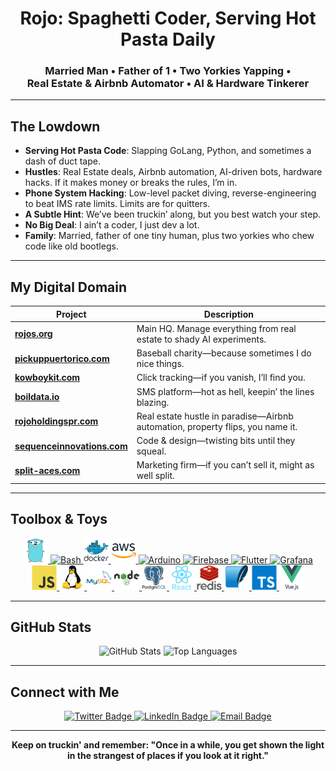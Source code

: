<!-- Centered Name & Subheader -->
<h1 align="center">Rojo: Spaghetti Coder, Serving Hot Pasta Daily</h1>
<h3 align="center">
  Married Man • Father of 1 • Two Yorkies Yapping •<br/>
  Real Estate & Airbnb Automator • AI & Hardware Tinkerer
</h3>



---

## The Lowdown

- **Serving Hot Pasta Code**: Slapping GoLang, Python, and sometimes a dash of duct tape.
- **Hustles**: Real Estate deals, Airbnb automation, AI-driven bots, hardware hacks. If it makes money or breaks the rules, I’m in.
- **Phone System Hacking**: Low-level packet diving, reverse-engineering to beat IMS rate limits. Limits are for quitters.
- **A Subtle Hint**: We’ve been truckin’ along, but you best watch your step.
- **No Big Deal**: I ain’t a coder, I just dev a lot.
- **Family**: Married, father of one tiny human, plus two yorkies who chew code like old bootlegs.


---

## My Digital Domain

| **Project**                               | **Description**                                                                 |
|-------------------------------------------|---------------------------------------------------------------------------------|
| [**rojos.org**](http://rojos.org)         | Main HQ. Manage everything from real estate to shady AI experiments.          |
| [**pickuppuertorico.com**](http://pickuppuertorico.com) | Baseball charity—because sometimes I do nice things.                          |
| [**kowboykit.com**](http://kowboykit.com) | Click tracking—if you vanish, I’ll find you.                                  |
| [**boildata.io**](http://boildata.io)     | SMS platform—hot as hell, keepin’ the lines blazing.                          |
| [**rojoholdingspr.com**](http://rojoholdingspr.com) | Real estate hustle in paradise—Airbnb automation, property flips, you name it. |
| [**sequenceinnovations.com**](http://sequenceinnovations.com) | Code & design—twisting bits until they squeal.                                |
| [**split-aces.com**](http://split-aces.com) | Marketing firm—if you can’t sell it, might as well split.                     |

---

## Toolbox & Toys

<p align="center">
  <a href="https://golang.org" target="_blank" rel="noreferrer">
    <img src="https://raw.githubusercontent.com/devicons/devicon/master/icons/go/go-original.svg" alt="Go" width="40" height="40"/>
  </a>
  <a href="https://www.gnu.org/software/bash/" target="_blank" rel="noreferrer">
    <img src="https://www.vectorlogo.zone/logos/gnu_bash/gnu_bash-icon.svg" alt="Bash" width="40" height="40"/>
  </a>
  <a href="https://www.docker.com/" target="_blank" rel="noreferrer">
    <img src="https://raw.githubusercontent.com/devicons/devicon/master/icons/docker/docker-original-wordmark.svg" alt="Docker" width="40" height="40"/>
  </a>
  <a href="https://aws.amazon.com" target="_blank" rel="noreferrer">
    <img src="https://raw.githubusercontent.com/devicons/devicon/master/icons/amazonwebservices/amazonwebservices-original-wordmark.svg" alt="AWS" width="40" height="40"/>
  </a>
  <a href="https://www.arduino.cc/" target="_blank" rel="noreferrer">
    <img src="https://cdn.worldvectorlogo.com/logos/arduino-1.svg" alt="Arduino" width="40" height="40"/>
  </a>
  <a href="https://firebase.google.com/" target="_blank" rel="noreferrer">
    <img src="https://www.vectorlogo.zone/logos/firebase/firebase-icon.svg" alt="Firebase" width="40" height="40"/>
  </a>
  <a href="https://flutter.dev" target="_blank" rel="noreferrer">
    <img src="https://www.vectorlogo.zone/logos/flutterio/flutterio-icon.svg" alt="Flutter" width="40" height="40"/>
  </a>
  <a href="https://grafana.com" target="_blank" rel="noreferrer">
    <img src="https://www.vectorlogo.zone/logos/grafana/grafana-icon.svg" alt="Grafana" width="40" height="40"/>
  </a>
  <a href="https://developer.mozilla.org/en-US/docs/Web/JavaScript" target="_blank" rel="noreferrer">
    <img src="https://raw.githubusercontent.com/devicons/devicon/master/icons/javascript/javascript-original.svg" alt="JavaScript" width="40" height="40"/>
  </a>
  <a href="https://www.linux.org/" target="_blank" rel="noreferrer">
    <img src="https://raw.githubusercontent.com/devicons/devicon/master/icons/linux/linux-original.svg" alt="Linux" width="40" height="40"/>
  </a>
  <a href="https://www.mysql.com/" target="_blank" rel="noreferrer">
    <img src="https://raw.githubusercontent.com/devicons/devicon/master/icons/mysql/mysql-original-wordmark.svg" alt="MySQL" width="40" height="40"/>
  </a>
  <a href="https://nodejs.org" target="_blank" rel="noreferrer">
    <img src="https://raw.githubusercontent.com/devicons/devicon/master/icons/nodejs/nodejs-original-wordmark.svg" alt="Node.js" width="40" height="40"/>
  </a>
  <a href="https://www.postgresql.org" target="_blank" rel="noreferrer">
    <img src="https://raw.githubusercontent.com/devicons/devicon/master/icons/postgresql/postgresql-original-wordmark.svg" alt="PostgreSQL" width="40" height="40"/>
  </a>
  <a href="https://reactjs.org" target="_blank" rel="noreferrer">
    <img src="https://raw.githubusercontent.com/devicons/devicon/master/icons/react/react-original-wordmark.svg" alt="React" width="40" height="40"/>
  </a>
  <a href="https://redis.io" target="_blank" rel="noreferrer">
    <img src="https://raw.githubusercontent.com/devicons/devicon/master/icons/redis/redis-original-wordmark.svg" alt="Redis" width="40" height="40"/>
  </a>
  <a href="https://www.sqlite.org" target="_blank" rel="noreferrer">
    <img src="https://raw.githubusercontent.com/devicons/devicon/master/icons/sqlite/sqlite-original.svg" alt="SQLite" width="40" height="40"/>
  </a>
  <a href="https://www.typescriptlang.org" target="_blank" rel="noreferrer">
    <img src="https://raw.githubusercontent.com/devicons/devicon/master/icons/typescript/typescript-original.svg" alt="TypeScript" width="40" height="40"/>
  </a>
  <a href="https://vuejs.org" target="_blank" rel="noreferrer">
    <img src="https://raw.githubusercontent.com/devicons/devicon/master/icons/vuejs/vuejs-original-wordmark.svg" alt="Vue.js" width="40" height="40"/>
  </a>
</p>

---

## GitHub Stats

<p align="center">
  <img src="https://github-readme-stats.vercel.app/api?username=rojolang&show_icons=true&theme=radical" alt="GitHub Stats" />
  <img src="https://github-readme-stats.vercel.app/api/top-langs/?username=rojolang&layout=compact&theme=radical" alt="Top Languages" />
</p>

---

## Connect with Me

<p align="center">
  <a href="https://twitter.com/drrojo" target="_blank" rel="noreferrer">
    <img src="https://img.shields.io/twitter/follow/drrojo?logo=twitter&style=for-the-badge" alt="Twitter Badge" />
  </a>
  <a href="https://www.linkedin.com/in/rojo" target="_blank" rel="noreferrer">
    <img src="https://img.shields.io/badge/LinkedIn-Connect-blue?style=for-the-badge&logo=linkedin" alt="LinkedIn Badge" />
  </a>
  <a href="mailto:rob@cocaine.sex" target="_blank" rel="noreferrer">
    <img src="https://img.shields.io/badge/Email-Contact%20Me-red?style=for-the-badge&logo=gmail" alt="Email Badge" />
  </a>
</p>

---

<p align="center">
  <strong>Keep on truckin' and remember: "Once in a while, you get shown the light in the strangest of places if you look at it right."</strong>
</p>
